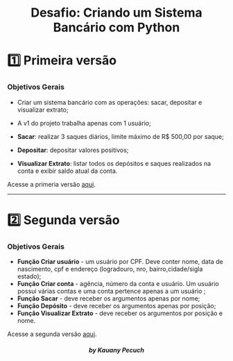 <h1 align= "center"> Desafio: Criando um Sistema Bancário com Python </h1> 

#  1️⃣ Primeira versão
### Objetivos Gerais
-  Criar um sistema bancário com as operações: sacar, depositar e visualizar extrato;

- A v1 do projeto trabalha apenas com 1 usuário;

- **Sacar**: realizar 3 saques diários, limite máximo de R$ 500,00 por saque;

- **Depositar**: depositar valores positivos;

- **Visualizar Extrato**: listar todos os depósitos e saques realizados na conta e exibir saldo atual da conta.

Acesse a primeria versão [aqui](https://github.com/Kauany-Pecuch/desafio-dio-sistema-bancario/blob/Main/v1.py).

---
# 2️⃣ Segunda versão
### Objetivos Gerais
- **Função Criar usuário** - um usuário por CPF. Deve conter nome, data de nascimento, cpf e endereço (logradouro, nro, bairro,cidade/sigla estado);
- **Função Criar conta** - agência, número da conta e usuário. Um usuário possui várias contas e uma conta pertence apenas a um usuário ;
- **Função Sacar** - deve receber os argumentos apenas por nome;
- **Função Depósito** - deve receber os argumentos apenas por posição;
- **Função Visualizar Extrato** - deve receber os argumentos por posição e nome.

Acesse a segunda versão [aqui](https://github.com/Kauany-Pecuch/desafio-dio-sistema-bancario/blob/Main/v2.py).
<h5 align= "center"> by Kauany Pecuch <h5>
